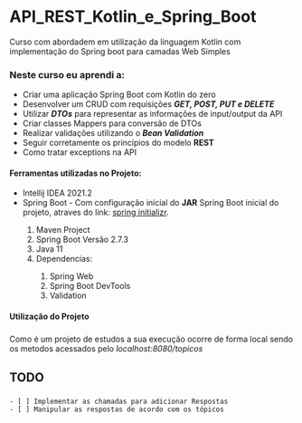 # API_REST_Kotlin_e_Spring_Boot

Curso com abordadem em utilização da linguagem Kotlin com implementação do Spring boot para camadas Web Simples

### Neste curso eu aprendi a:
<ul>
<li>Criar uma aplicação Spring Boot com Kotlin do zero</li>
<li>Desenvolver um CRUD com requisições <b><i>GET, POST, PUT e DELETE</i></b></li>
<li>Utilizar <b><i>DTOs</i></b> para representar as informações de input/output da API</li>
<li>Criar classes Mappers para conversão de DTOs</li>
<li>Realizar validações utilizando o <b><i>Bean Validation</i></b></li>
<li>Seguir corretamente os princípios do modelo <b>REST</b></li>
<li>Como tratar exceptions na API</li>
</ul>


#### Ferramentas utilizadas no Projeto:

<ul>
<li>Intellij IDEA 2021.2</li>
<li>Spring Boot - Com configuração inicial do <b>JAR</b> Spring Boot inicial do projeto, atraves do link: <a href="https://start.spring.io/">spring initializr</a>.</li>
    <ol>
        <li>Maven Project</li>
        <li>Spring Boot Versão 2.7.3 </li>
        <li>Java 11</li>
        <li>Dependencias:</li>
            <ol type="1">
                <li>Spring Web</li>
                <li>Spring Boot DevTools</li>
                <li>Validation</li>
            </ol>
    </ol>
</ul>


#### Utilização do Projeto

#####
Como é um projeto de estudos a sua execução ocorre de forma local sendo os metodos acessados pelo <i>localhost:8080/topicos</i>

## TODO
#####
    - [ ] Implementar as chamadas para adicionar Respostas
    - [ ] Manipular as respostas de acordo com os tópicos